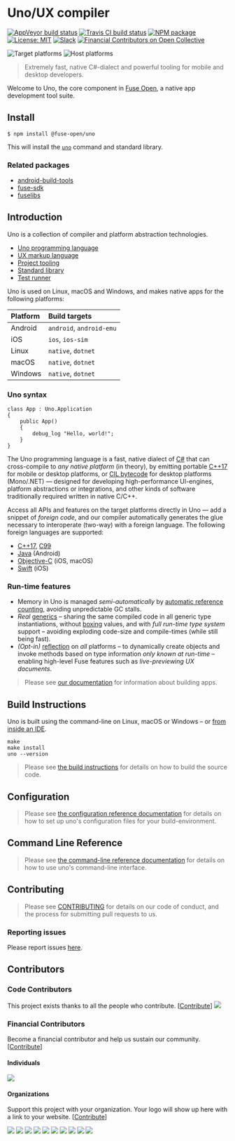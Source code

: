 # Uno/UX compiler

[![AppVeyor build status](https://img.shields.io/appveyor/ci/fusetools/uno/master.svg?logo=appveyor&logoColor=silver&style=flat-square)](https://ci.appveyor.com/project/fusetools/uno/branch/master)
[![Travis CI build status](https://img.shields.io/travis/fuse-open/uno/master.svg?style=flat-square)](https://travis-ci.org/fuse-open/uno)
[![NPM package](https://img.shields.io/npm/v/@fuse-open/uno.svg?style=flat-square)](https://www.npmjs.com/package/@fuse-open/uno)
[![License: MIT](https://img.shields.io/github/license/fuse-open/uno.svg?style=flat-square)](LICENSE.txt)
[![Slack](https://img.shields.io/badge/chat-on%20slack-blue.svg?style=flat-square)](https://slackcommunity.fusetools.com/)
[![Financial Contributors on Open Collective](https://opencollective.com/fuse-open/all/badge.svg?label=financial+contributors&style=flat-square)](https://opencollective.com/fuse-open)

![Target platforms](https://img.shields.io/badge/target%20os-Android%20%7C%20iOS%20%7C%20Linux%20%7C%20macOS%20%7C%20Windows-7F5AB6?style=flat-square&logo=android&logoColor=silver)
![Host platforms](https://img.shields.io/badge/host%20os-Linux%20%7C%20macOS%20%7C%20Windows-7F5AB6?style=flat-square)

> Extremely fast, native C#-dialect and powerful tooling for mobile and desktop developers.

Welcome to Uno, the core component in [Fuse Open], a native app development tool suite.

## Install

```
$ npm install @fuse-open/uno
```

This will install the [`uno`][doc2] command and standard library.

### Related packages

* [android-build-tools](https://www.npmjs.com/package/android-build-tools)
* [fuse-sdk](https://www.npmjs.com/package/fuse-sdk)
* [fuselibs](https://www.npmjs.com/package/@fuse-open/fuselibs)

## Introduction

Uno is a collection of compiler and platform abstraction technologies.

* [Uno programming language](src/compiler)
* [UX markup language](src/ux)
* [Project tooling](src/tool)
* [Standard library](lib)
* [Test runner](src/test)

Uno is used on Linux, macOS and Windows, and makes native apps for the following platforms:

| Platform  | Build targets            |
|:----------|:-------------------------|
| Android   | `android`, `android-emu` |
| iOS       | `ios`, `ios-sim`         |
| Linux     | `native`, `dotnet`       |
| macOS     | `native`, `dotnet`       |
| Windows   | `native`, `dotnet`       |

[Fuse Open]: https://fuseopen.com/

### Uno syntax

```uno
class App : Uno.Application
{
    public App()
    {
        debug_log "Hello, world!";
    }
}
```

The Uno programming language is a fast, native dialect of [C#] that can cross-compile to *any native platform* (in theory),
by emitting portable [C++17] for mobile or desktop platforms, or [CIL bytecode] for desktop platforms (Mono/.NET) —
designed for developing high-performance UI-engines, platform abstractions or integrations, and other kinds of
software traditionally required written in native C/C++.

Access all APIs and features on the target platforms directly in Uno — add a snippet of *foreign code*, and
our compiler automatically generates the glue necessary to interoperate (two-way) with a foreign language.
The following foreign languages are supported:

* [C++17], [C99]
* [Java] (Android)
* [Objective-C] (iOS, macOS)
* [Swift] (iOS)

[C#]: https://en.wikipedia.org/wiki/C_Sharp_(programming_language)
[C++17]: https://en.wikipedia.org/wiki/C++17
[C99]: https://en.wikipedia.org/wiki/C99
[CIL bytecode]: https://en.wikipedia.org/wiki/Common_Intermediate_Language
[Java]: https://en.wikipedia.org/wiki/Java_(programming_language)
[Objective-C]: https://en.wikipedia.org/wiki/Objective-C
[Swift]: https://en.wikipedia.org/wiki/Swift_(programming_language)

### Run-time features

* Memory in Uno is managed *semi-automatically* by [automatic reference counting], avoiding unpredictable GC stalls.
* *Real* [generics] – sharing the same compiled code in all generic type instantiations, without [boxing] values, and with
  *full run-time type system* support – avoiding exploding code-size and compile-times (while still being fast).
* *(Opt-in)* [reflection] on *all* platforms – to dynamically create objects and invoke methods based on type information
  *only known at run-time* – enabling high-level Fuse features such as *live-previewing UX documents*.

[automatic reference counting]: https://en.wikipedia.org/wiki/Automatic_Reference_Counting
[boxing]: https://en.wikipedia.org/wiki/Object_type_(object-oriented_programming)#Boxing
[generics]: https://en.wikipedia.org/wiki/Generic_programming
[reflection]: https://en.wikipedia.org/wiki/Reflection_(computer_programming)

> Please see [our documentation](https://fuseopen.com/docs/) for information about building apps.

## Build Instructions

Uno is built using the command-line on Linux, macOS or Windows – or [from inside an IDE](docs/build-instructions.md#building-from-an-ide).

```
make
make install
uno --version
```

> Please see [the build instructions](docs/build-instructions.md) for details
on how to build the source code.

## Configuration

> Please see [the configuration reference documentation][doc1] for details on how to
set up uno's configuration files for your build-environment.

## Command Line Reference

> Please see [the command-line reference documentation][doc2] for details on how to
use uno's command-line interface.

[doc1]: docs/configuration.md
[doc2]: docs/command-line-reference.md

## Contributing

> Please see [CONTRIBUTING](CONTRIBUTING.md) for details on our code of
conduct, and the process for submitting pull requests to us.

### Reporting issues

Please report issues [here](https://github.com/fuse-open/uno/issues).

## Contributors

### Code Contributors

This project exists thanks to all the people who contribute. [[Contribute](CONTRIBUTING.md)]
<a href="https://github.com/fuse-open/uno/graphs/contributors"><img src="https://opencollective.com/fuse-open/contributors.svg?width=890&button=false" /></a>

### Financial Contributors

 Become a financial contributor and help us sustain our community. [[Contribute](https://opencollective.com/fuse-open/contribute)]

#### Individuals

<a href="https://opencollective.com/fuse-open"><img src="https://opencollective.com/fuse-open/individuals.svg?width=890"></a>

#### Organizations

Support this project with your organization. Your logo will show up here with a link to your website. [[Contribute](https://opencollective.com/fuse-open/contribute)]

<a href="https://opencollective.com/fuse-open/organization/0/website"><img src="https://opencollective.com/fuse-open/organization/0/avatar.svg"></a>
<a href="https://opencollective.com/fuse-open/organization/1/website"><img src="https://opencollective.com/fuse-open/organization/1/avatar.svg"></a>
<a href="https://opencollective.com/fuse-open/organization/2/website"><img src="https://opencollective.com/fuse-open/organization/2/avatar.svg"></a>
<a href="https://opencollective.com/fuse-open/organization/3/website"><img src="https://opencollective.com/fuse-open/organization/3/avatar.svg"></a>
<a href="https://opencollective.com/fuse-open/organization/4/website"><img src="https://opencollective.com/fuse-open/organization/4/avatar.svg"></a>
<a href="https://opencollective.com/fuse-open/organization/5/website"><img src="https://opencollective.com/fuse-open/organization/5/avatar.svg"></a>
<a href="https://opencollective.com/fuse-open/organization/6/website"><img src="https://opencollective.com/fuse-open/organization/6/avatar.svg"></a>
<a href="https://opencollective.com/fuse-open/organization/7/website"><img src="https://opencollective.com/fuse-open/organization/7/avatar.svg"></a>
<a href="https://opencollective.com/fuse-open/organization/8/website"><img src="https://opencollective.com/fuse-open/organization/8/avatar.svg"></a>
<a href="https://opencollective.com/fuse-open/organization/9/website"><img src="https://opencollective.com/fuse-open/organization/9/avatar.svg"></a>
